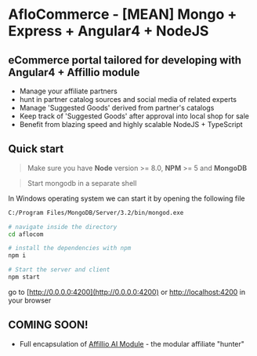 
# AfloCommerce - [MEAN] Mongo + Express + Angular4 + NodeJS

## eCommerce portal tailored for developing with Angular4 + Affillio module
- Manage your affiliate partners
- hunt in partner catalog sources and social media of related experts 
- Manage 'Suggested Goods' derived from partner's catalogs
- Keep track of 'Suggested Goods' after approval into local shop for sale
- Benefit from blazing speed and highly scalable NodeJS + TypeScript

## Quick start
> Make sure you have **Node** version >= 8.0, **NPM** >= 5 and **MongoDB**

> Start mongodb in a separate shell

In Windows operating system we can start it by opening the following file

```bash
C:/Program Files/MongoDB/Server/3.2/bin/mongod.exe
```

```bash
# navigate inside the directory
cd aflocom

# install the dependencies with npm
npm i

# Start the server and client
npm start
```
go to [http://0.0.0.0:4200](http://0.0.0.0:4200) or [http://localhost:4200](http://localhost:4200) in your browser


## COMING SOON! ##

- Full encapsulation of [Affillio AI Module](https://github.com/MichaelLogic/AfloCommerce.git) - the modular affiliate "hunter" 
